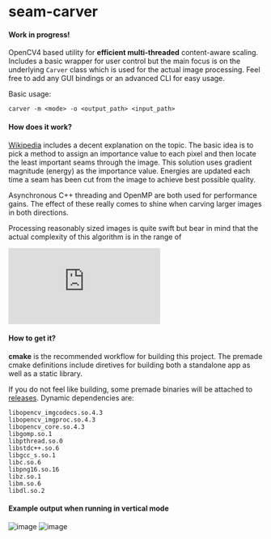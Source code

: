 # seam-carver
#### Work in progress!
OpenCV4 based utility for **efficient multi-threaded** content-aware scaling.
Includes a basic wrapper for user control but the main focus is on the underlying `Carver` class which is used for the actual image processing. 
Feel free to add any GUI bindings or an advanced CLI for easy usage.

Basic usage:

```carver -m <mode> -o <output_path> <input_path>```

#### How does it work?
[Wikipedia](https://en.wikipedia.org/wiki/Seam_carving) includes a decent explanation on the topic. The basic idea is to 
pick a method to assign an importance value to each pixel and then locate the least important seams through the image. This
solution uses gradient magnitude (energy) as the importance value. Energies are updated each time a seam has been cut from 
the image to achieve best possible quality.

Asynchronous C++ threading and  OpenMP are both used for performance gains. The effect of these really comes to shine when
carving larger images in both directions.

Processing reasonably sized images is quite swift but bear in mind that the actual complexity of this algorithm is in the range of

![image](https://latex.codecogs.com/gif.latex?O%28W%24%5Ctimes%24H&plus;W&plus;H%29)

#### How to get it?
**cmake** is the recommended workflow for building this project. The premade cmake definitions include diretives for building both a standalone app as well as a static library.


If you do not feel like building, some premade binaries will be attached to [releases](https://github.com/jjstoo/seam-carver/releases).
Dynamic dependencies are:

```
libopencv_imgcodecs.so.4.3
libopencv_imgproc.so.4.3 
libopencv_core.so.4.3 
libgomp.so.1 
libpthread.so.0 
libstdc++.so.6 
libgcc_s.so.1 
libc.so.6 
libpng16.so.16 
libz.so.1 
libm.so.6 
libdl.so.2 
```

#### Example output when running in vertical mode
![image](https://user-images.githubusercontent.com/36196504/80315324-72c2ca00-87ff-11ea-97c0-80c9b8d8c2aa.jpg)
![image](https://user-images.githubusercontent.com/36196504/80315328-77877e00-87ff-11ea-939c-c01988cc9c9d.jpg)
